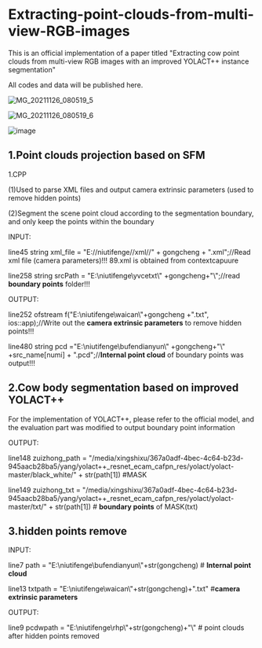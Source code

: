 # Extracting-point-clouds-from-multi-view-RGB-images
This is an official implementation of a paper titled "Extracting cow point clouds from multi-view RGB images with an improved YOLACT++ instance segmentation"

All codes and data will be published here.

![MG_20211126_080519_5](https://github.com/dontlearncpp/Extracting-point-clouds-from-multi-view-RGB-images/assets/103402250/b3f4fbfb-e15a-49b6-a9a2-f653fc901c48)

![MG_20211126_080519_6](https://github.com/dontlearncpp/Extracting-point-clouds-from-multi-view-RGB-images/assets/103402250/a8f638b3-f592-49c6-8e52-1933eaa61eef)


![image](https://github.com/dontlearncpp/Extracting-point-clouds-from-multi-view-RGB-images/assets/103402250/9b12f530-ca77-4482-bff7-9c81fb809130)

1.Point clouds projection based on SFM
------
1.CPP

  (1)Used to parse XML files and output camera extrinsic parameters (used to remove hidden points)
  
  (2)Segment the scene point cloud according to the segmentation boundary, and only keep the points within the boundary
  
  INPUT:
  
  line45   string xml_file = "E://niutifenge//xml//" + gongcheng + ".xml";//Read xml file (camera parameters)!!! 89.xml is obtained from contextcapuure 
  
  line258  string srcPath = "E:\\niutifenge\\yvcetxt\\" +gongcheng+"\\";//read **boundary points** folder!!! 
  
  OUTPUT:
  
  line252   ofstream f("E:\\niutifenge\\waican\\"+gongcheng +".txt", ios::app);//Write out the **camera extrinsic parameters** to remove hidden points!!! 
  
  line480   string pcd ="E:\\niutifenge\\bufendianyun\\" +gongcheng+"\\" +src_name[numi] + ".pcd";//**Internal point cloud** of boundary points was output!!!
  
2.Cow body segmentation based on improved YOLACT++
------

For the implementation of YOLACT++, please refer to the official model, and the evaluation part was modified to output boundary point information

OUTPUT:

  line148 zuizhong_path = "/media/xingshixu/367a0adf-4bec-4c64-b23d-945aacb28ba5/yang/yolact++_resnet_ecam_cafpn_res/yolact/yolact-master/black_white/" + str(path[1]) #MASK
  
  line149 zuizhong_txt = "/media/xingshixu/367a0adf-4bec-4c64-b23d-945aacb28ba5/yang/yolact++_resnet_ecam_cafpn_res/yolact/yolact-master/txt/" + str(path[1]) #  **boundary points** of MASK(txt)
  
  3.hidden points remove
  ------
  
  INPUT:
  
  line7     path = "E:\\niutifenge\\bufendianyun\\"+str(gongcheng)  # **Internal point cloud**
  
  line13        txtpath = "E:\\niutifenge\\waican\\"+str(gongcheng)+".txt" #**camera extrinsic parameters**
  
  OUTPUT:
  
  line9    pcdwpath = "E:\\niutifenge\\rhp\\"+str(gongcheng)+"\\"  # point clouds after hidden points removed 
  
  
  
  
  
  
